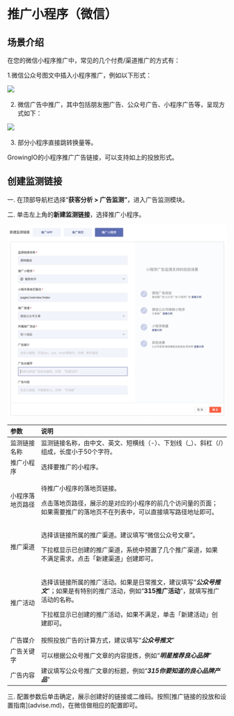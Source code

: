 # 推广小程序（微信）

## 场景介绍

在您的微信小程序推广中，常见的几个付费/渠道推广的方式有：

1.微信公众号图文中插入小程序推广，例如以下形式：

![](https://docs.growingio.com/.gitbook/assets/-LGNxeGABUADKiTWTaEM-Lf2uOWkXNH2fFmeK6g4-Lf2xXethjvQrEnNUV09image.png)

2. 微信广告中推广，其中包括朋友圈广告、公众号广告、小程序广告等，呈现方式如下：

![](https://docs.growingio.com/.gitbook/assets/-LGNxeGABUADKiTWTaEM-Lf2uOWkXNH2fFmeK6g4-Lf3Dal7xtSwRokSXe1_image.png)

3. 部分小程序直接跳转换量等。

GrowingIO的小程序推广广告链接，可以支持如上的投放形式。

## 创建监测链接 <a id="gong-neng-shi-yong"></a>

一. 在顶部导航栏选择“**获客分析 &gt; 广告监测”**，进入广告监测模块。

二. 单击左上角的**新建监测链接**，选择推广小程序。

![](../../../../.gitbook/assets/image%20%2831%29.png)

<table>
  <thead>
    <tr>
      <th style="text-align:left">&#x53C2;&#x6570;</th>
      <th style="text-align:left">&#x8BF4;&#x660E;</th>
    </tr>
  </thead>
  <tbody>
    <tr>
      <td style="text-align:left">&#x76D1;&#x6D4B;&#x94FE;&#x63A5;&#x540D;&#x79F0;</td>
      <td style="text-align:left">&#x76D1;&#x6D4B;&#x94FE;&#x63A5;&#x540D;&#x79F0;&#xFF0C;&#x7531;&#x4E2D;&#x6587;&#x3001;&#x82F1;&#x6587;&#x3001;&#x77ED;&#x6A2A;&#x7EBF;&#xFF08;-&#xFF09;&#x3001;&#x4E0B;&#x5212;&#x7EBF;&#xFF08;_&#xFF09;&#x3001;&#x659C;&#x6760;&#xFF08;/&#xFF09;&#x7EC4;&#x6210;&#xFF0C;&#x957F;&#x5EA6;&#x5C0F;&#x4E8E;50&#x4E2A;&#x5B57;&#x7B26;&#x3002;</td>
    </tr>
    <tr>
      <td style="text-align:left">&#x63A8;&#x5E7F;&#x5C0F;&#x7A0B;&#x5E8F;</td>
      <td style="text-align:left">&#x9009;&#x62E9;&#x8981;&#x63A8;&#x5E7F;&#x7684;&#x5C0F;&#x7A0B;&#x5E8F;&#x3002;</td>
    </tr>
    <tr>
      <td style="text-align:left">&#x5C0F;&#x7A0B;&#x5E8F;&#x843D;&#x5730;&#x9875;&#x8DEF;&#x5F84;</td>
      <td
      style="text-align:left">
        <p>&#x5F85;&#x63A8;&#x5E7F;&#x5C0F;&#x7A0B;&#x5E8F;&#x7684;&#x843D;&#x5730;&#x9875;&#x94FE;&#x63A5;&#x3002;</p>
        <p>&#x70B9;&#x51FB;&#x843D;&#x5730;&#x9875;&#x8DEF;&#x5F84;&#xFF0C;&#x5C55;&#x793A;&#x7684;&#x662F;&#x5BF9;&#x5E94;&#x7684;&#x5C0F;&#x7A0B;&#x5E8F;&#x7684;&#x524D;&#x51E0;&#x4E2A;&#x8BBF;&#x95EE;&#x91CF;&#x7684;&#x9875;&#x9762;&#xFF1B;&#x5982;&#x679C;&#x9700;&#x8981;&#x63A8;&#x5E7F;&#x7684;&#x843D;&#x5730;&#x9875;&#x4E0D;&#x5728;&#x5217;&#x8868;&#x4E2D;&#xFF0C;&#x53EF;&#x4EE5;&#x76F4;&#x63A5;&#x586B;&#x5199;&#x8DEF;&#x5F84;&#x5730;&#x5740;&#x5373;&#x53EF;&#x3002;</p>
        </td>
    </tr>
    <tr>
      <td style="text-align:left">&#x63A8;&#x5E7F;&#x6E20;&#x9053;</td>
      <td style="text-align:left">
        <p>&#x9009;&#x62E9;&#x8BE5;&#x94FE;&#x63A5;&#x6240;&#x5C5E;&#x7684;&#x63A8;&#x5E7F;&#x6E20;&#x9053;&#x3002;&#x5EFA;&#x8BAE;&#x586B;&#x5199;&#x201C;&#x5FAE;&#x4FE1;&#x516C;&#x4F17;&#x53F7;&#x6587;&#x7AE0;&#x201D;&#x3002;</p>
        <p>&#x4E0B;&#x62C9;&#x6846;&#x663E;&#x793A;&#x5DF2;&#x521B;&#x5EFA;&#x7684;&#x63A8;&#x5E7F;&#x6E20;&#x9053;&#xFF0C;&#x7CFB;&#x7EDF;&#x4E2D;&#x9884;&#x7F6E;&#x4E86;&#x51E0;&#x4E2A;&#x63A8;&#x5E7F;&#x6E20;&#x9053;&#xFF0C;&#x5982;&#x679C;&#x4E0D;&#x6EE1;&#x8DB3;&#x9700;&#x6C42;&#xFF0C;&#x70B9;&#x51FB;&#x300C;&#x65B0;&#x5EFA;&#x6E20;&#x9053;&#x300D;&#x521B;&#x5EFA;&#x5373;&#x53EF;&#x3002;</p>
      </td>
    </tr>
    <tr>
      <td style="text-align:left">&#x63A8;&#x5E7F;&#x6D3B;&#x52A8;</td>
      <td style="text-align:left">
        <p>&#x9009;&#x62E9;&#x8BE5;&#x94FE;&#x63A5;&#x6240;&#x5C5E;&#x7684;&#x63A8;&#x5E7F;&#x6D3B;&#x52A8;&#x3002;&#x5982;&#x679C;&#x662F;&#x65E5;&#x5E38;&#x63A8;&#x6587;&#xFF0C;&#x5EFA;&#x8BAE;&#x586B;&#x5199;&#x201C;<em><b>&#x516C;&#x4F17;&#x53F7;&#x63A8;&#x6587;</b></em>&#x201D;&#xFF1B;&#x5982;&#x679C;&#x662F;&#x6709;&#x7279;&#x522B;&#x7684;&#x63A8;&#x5E7F;&#x6D3B;&#x52A8;&#xFF0C;&#x4F8B;&#x5982;&#x201C;<b>315&#x63A8;&#x5E7F;&#x6D3B;&#x52A8;</b>&#x201D;&#xFF0C;&#x5C31;&#x586B;&#x5199;&#x63A8;&#x5E7F;&#x6D3B;&#x52A8;&#x7684;&#x540D;&#x79F0;&#x3002;</p>
        <p>&#x4E0B;&#x62C9;&#x6846;&#x663E;&#x793A;&#x5DF2;&#x521B;&#x5EFA;&#x7684;&#x63A8;&#x5E7F;&#x6D3B;&#x52A8;&#xFF0C;&#x5982;&#x679C;&#x4E0D;&#x6EE1;&#x8DB3;&#xFF0C;&#x5355;&#x51FB;&#x300C;&#x65B0;&#x5EFA;&#x6D3B;&#x52A8;&#x300D;&#x521B;&#x5EFA;&#x5373;&#x53EF;&#x3002;</p>
      </td>
    </tr>
    <tr>
      <td style="text-align:left">&#x5E7F;&#x544A;&#x5A92;&#x4ECB;</td>
      <td style="text-align:left">&#x6309;&#x7167;&#x6295;&#x653E;&#x5E7F;&#x544A;&#x7684;&#x8BA1;&#x7B97;&#x65B9;&#x5F0F;&#xFF0C;&#x5EFA;&#x8BAE;&#x586B;&#x5199;&#x201C;<em><b>&#x516C;&#x4F17;&#x53F7;&#x63A8;&#x6587;</b></em>&#x201D;</td>
    </tr>
    <tr>
      <td style="text-align:left">&#x5E7F;&#x544A;&#x5173;&#x952E;&#x5B57;</td>
      <td style="text-align:left">&#x53EF;&#x4EE5;&#x6839;&#x636E;&#x516C;&#x4F17;&#x53F7;&#x63A8;&#x5E7F;&#x6587;&#x7AE0;&#x7684;&#x5185;&#x5BB9;&#x63D0;&#x70BC;&#xFF0C;&#x4F8B;&#x5982;<em>&#x201C;<b>&#x660E;&#x661F;&#x63A8;&#x8350;&#x826F;&#x5FC3;&#x54C1;&#x724C;</b>&#x201D;</em>
      </td>
    </tr>
    <tr>
      <td style="text-align:left">&#x5E7F;&#x544A;&#x5185;&#x5BB9;</td>
      <td style="text-align:left">&#x5EFA;&#x8BAE;&#x586B;&#x5199;&#x516C;&#x4F17;&#x53F7;&#x63A8;&#x5E7F;&#x6587;&#x7AE0;&#x7684;&#x6807;&#x9898;&#xFF0C;&#x4F8B;&#x5982;&#x201C;<em><b>315&#x4F60;&#x8981;&#x77E5;&#x9053;&#x7684;&#x826F;&#x5FC3;&#x54C1;&#x724C;&#x4EA7;&#x54C1;</b></em>&#x201D;</td>
    </tr>
  </tbody>
</table>三. 配置参数后单击确定，展示创建好的链接或二维码。按照[推广链接的投放和设置指南](advise.md)，在微信做相应的配置即可。


